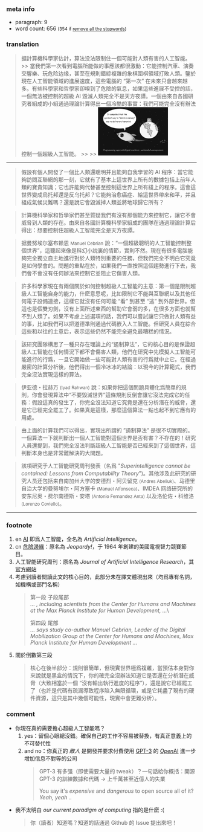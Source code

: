 
### meta info
- paragraph: 9
- word count: 656 <small>(354 if [remove all the stopwords](https://tools.fromdev.com/remove-stopwords-online.html))</small>

### translation

> 据計算機科學家估計，算法没法限制住一個可能對人類有害的人工智能。
    >> 當我們第一次看到電腦所能做的事應該都很激動：它能控制汽車、演奏交響樂、玩危险边缘，甚至在規則錯綜複雜的象棋圍棋領域打敗人類。鑒於現在人工智能領域的進展速度，這些電腦的 “第一次” 在未來只會越來越多。有些科學家和哲學家卻嗅到了危險的氣息，如果這些進展不受控的話，一個無法被控制的超級 AI 毀滅人類完全不是天方夜譚。一個由來自各國研究者組成的小組通過理論計算得出一個冷酷的事實：我們可能完全沒有辦法控制一個超級人工智能。
    >>
    >> <img src="./images/005_merely_giving_AI_noble_goals_are_not_enough.jpg" height="auto" width="40%" margin="auto" alt="Endowing AI with noble goals may not prevent unintended consequences. Art by Iyad Rahwan">

-----

> 假設有個人開發了一個比人類還聰明并且能夠自我學習的 AI 程序：當它能夠訪問互聯網的那一刻，它就有了基本上這世界上所有的數據包括上前年人類的寶貴知識；它也許能夠代替甚至控制這世界上所有綫上的程序。這會這世界變成烏托邦還是反乌托邦？它能夠治愈癌症、給這世界帶來和平，并且組成氣候災難嗎？還是說它會毀滅掉人類並將地球歸它所有？

> 計算機科學家和哲學家們甚至質疑我們有沒有那個能力來控制它，讓它不會威脅到人類的存在。由來自各國計算機科學家組成的團隊在通過理論計算后得出：想要控制住超級人工智能完全是天方夜譚。

> 据曼努埃尔塞布赖恩 <small>Manuel Cebrian</small> 說：“一個超級聰明的人工智能控制整個世界”，這聽起來像是科幻小説裏的情節，實則不然。現在有很多電腦能夠完全獨立自主地進行對於人類特別重要的任務，但我們完全不明白它究竟是如何學會的。問題的重點在於，如果我們一直按照這個趨勢進行下去，我們會不會沒有任何辦法來控制它並阻止它傷害人類。

> 許多科學家現在有兩個關於如何控制超級人工智能的主意：第一個是限制超級人工智能自身的能力，什麽意思呢，比如限制它不能與互聯網以及其他任何電子設備連接，這樣它就沒有任何可能 “看” 到甚至 “逃” 到外部世界。但這也是個雙刃劍，沒有上面所述東西的幫助它會弱的多，在很多方面也就幫不到人類了。如果不考慮上述選項的話，我們可以嘗試讓它只做對人類有益的事，比如我們可以把道德準則通過代碼嵌入人工智能。但研究人員在綜合這些和以往的主意后，表示這些仍然不能完全避免最糟糕的情況。

> 該研究團隊構思了一種只存在理論上的“遏制算法”，它的核心目的是保證超級人工智能在任何情況下都不會傷害人類，他們在研究中先模擬人工智能可能進行的行爲，一旦它開始做一些可能對人類有害的行爲就中止它。在經過嚴密的計算分析後，他們得出一個冷冰冰的結論：以現今的計算範式，我們完全沒法實現這樣的算法。

> 伊亚德・拉赫万 <small>(Iyad Rahwan)</small> 說：如果你把這個問題具體化爲簡單的規則，你會發現算法中“不要毀滅世界”這條規則反倒會讓它沒法完成它的任務：假設這真的發生了，你完全沒法知道它究竟是還在分析潛在的威脅，還是它已經完全罷工了。如果真是這樣，那麼這個算法一點也起不到它應有的用處。

> 由上面的計算我們可以得出，實現出所謂的 ”遏制算法” 是很不切實際的。一個算法一下就判斷出一個人工智能對這個世界是否有害？不存在的！研究人員還提到，我們完全沒法判斷超級人工智能是否已經來到了這個世界，這判斷本身也是非常難解決的大問題。

> 該項研究于人工智能研究周刊發表（名爲 "*Superintelligence cannot be contained: Lessons from Computability Theory*")。其他涉及此研究的研究人员还包括来自南加州大学的安德烈・阿贝留克 <small>(Andres Abeliuk)</small>、马德里自治大学的曼努埃尔・阿方塞卡 <small>(Manuel Alfonseca)</small>、IMDEA 网络研究所的安东尼奥・费尔南德斯・安塔 <small>(Antonio Fernandez Anta)</small> 以及洛伦佐・科维洛 <small>(Lorenzo Coviello)</small>。

----

### footnote
1. en [AI](https://en.wikipedia.org/wiki/Artificial_intelligence) 即爲人工智能，全名為 *Artificial Intelligence*。
2. cn [危險邊緣](https://zh.wikipedia.org/wiki/%E5%8D%B1%E9%99%A9%E8%BE%B9%E7%BC%98)：原名為 *Jeopardy!*，于 1964 年創建的美國電視智力競賽節目。
3. 人工智能研究周刊：原名為 *Journal of Artificial Intelligence Research*，其[官方網站](https://www.jair.org/index.php/jair)
4. 考慮到讀者閲讀此文的核心目的，此部分未在譯文體現出來（均爲專有名詞，如機構或部門名稱）
    > 第一段 子段尾部<br>
    > *... , including scientists from the Center for Humans and Machines at the Max Planck Institute for Human Development, ...*\
    >
    > 第四段 尾部<br>
    > *... says study co-author Manuel Cebrian, Leader of the Digital Mobilization Group at the Center for Humans and Machines, Max Planck Institute for Human Development ...*
5. 關於倒數第三段
    > 核心在後半部分：規則很簡單，但現實世界極爲複雜，當預估本身對你來說就是黑盒的情況下，你的確完全沒辦法知道它是否還在分析潛在威脅（大致相當於一個 “沒有輸出執行進度的程序”），還是說它已經罷工了（也許是代碼有疏漏導致程序陷入無限循環，或是它耗盡了現有的硬件資源，這只是其中幾個可能性，現實中會更難分析）。

### comment
- 你現在真的需要擔心超級人工智能嗎？
    1. yes：留個心眼總沒錯。確保自己的工作不容易被替換，有真正意義上的不可替代性
    2. and no：你真正的 *敵人* 是開發并要求付費使用 [GPT-3](https://en.wikipedia.org/wiki/GPT-3) 的 [*Open*AI](https://en.wikipedia.org/wiki/OpenAI) 進一步增加信息不對等的公司
        > GPT-3 有多强（即使需要大量的 tweak）？一句話給你概括：開源 GPT-3 的訓練數據和代碼 → 上千萬甚至近億人的失業
        >
        > You say it's *expensive* and *dangerous* to open source all of it? *Yeah, yeah ..*
- 我不太明白 *our current paradigm of computing* 指的是什麽 :(
    > 你（讀者）知道嗎？知道的話通過 Github 的 Issue 提出來吧！

